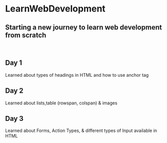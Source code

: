 # LearnWebDevelopment

<h2>Starting a new journey to learn web development from scratch</h2> <br />
<h2>Day 1</h2>
<p>Learned about types of headings in HTML and how to use anchor tag</p>
<h2>Day 2</h2>
<p>Learned about lists,table (rowspan, colspan) & images</p>
<h2>Day 3</h2>
<p>Learned about Forms, Action Types, & different types of Input available in HTML</p>
